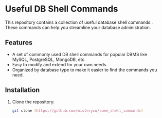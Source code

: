 # Useful DB Shell Commands

This repository contains a collection of useful database shell commands . These commands can help you streamline your database administration.

## Features

- A set of commonly used DB shell commands for popular DBMS like MySQL, PostgreSQL, MongoDB, etc.
- Easy to modify and extend for your own needs.
- Organized by database type to make it easier to find the commands you need.
## Installation

1. Clone the repository:
   ```bash
   git clone [https://github.com/misteryco/some_shell_commands]
